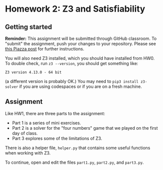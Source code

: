 # Homework 2: Z3 and Satisfiability

## Getting started

**Reminder:**
This assignment will be submitted through GitHub classroom.
To "submit" the assignment, push your changes to your repository.
Please see [this Piazza post](https://piazza.com/class/lt90i40zrot3ue/post/48) for further instructions.

You will also need Z3 installed, which you should
have installed from HW0. To double check, run `z3 --version`, you should get something like:
```
Z3 version 4.13.0 - 64 bit
```
(a different version is probably OK.)
You may need to `pip3 install z3-solver` if you are
using codespaces or if you are on a fresh machine.

## Assignment

Like HW1, there are three parts to the assignment:
- Part 1 is a series of mini exercises.
- Part 2 is a solver for the "four numbers" game that we
played on the first day of class.
- Part 3 explores some of the limitations of Z3.

There is also a helper file, `helper.py` that contains some useful
functions when working with Z3.

To continue, open and edit the files `part1.py`, `part2.py`, and `part3.py`.
